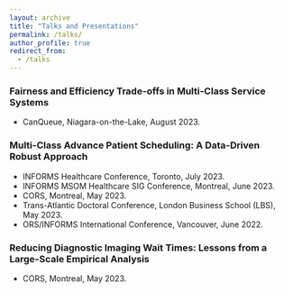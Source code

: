 ```yaml
---
layout: archive
title: "Talks and Presentations"
permalink: /talks/
author_profile: true
redirect_from:
  - /talks
---
```


### Fairness and Efficiency Trade-offs in Multi-Class Service Systems
* CanQueue, Niagara-on-the-Lake, August 2023.

### Multi-Class Advance Patient Scheduling: A Data-Driven Robust Approach
* INFORMS Healthcare Conference, Toronto, July 2023.
* INFORMS MSOM Healthcare SIG Conference, Montreal, June 2023.
* CORS, Montreal, May 2023.
* Trans-Atlantic Doctoral Conference, London Business School (LBS), May 2023.
* ORS/INFORMS International Conference, Vancouver, June 2022.

### Reducing Diagnostic Imaging Wait Times: Lessons from a Large-Scale Empirical Analysis
* CORS, Montreal, May 2023.



